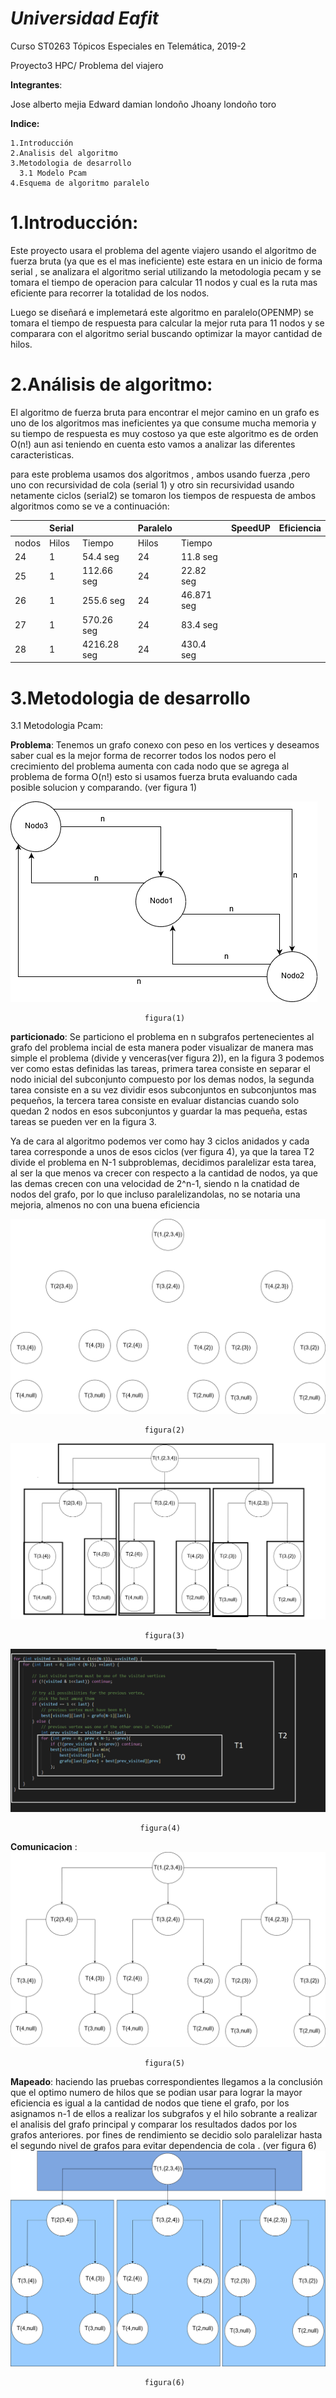 __*Universidad Eafit*__
===================

Curso ST0263 Tópicos Especiales en Telemática, 2019-2

Proyecto3 HPC/ Problema del viajero 


__Integrantes__:

Jose alberto mejia 
Edward damian londoño
Jhoany londoño toro

__Indice:__

    1.Introducción
    2.Analisis del algoritmo 
    3.Metodologia de desarrollo 
      3.1 Modelo Pcam
    4.Esquema de algoritmo paralelo 
    
1.Introducción:
=============
Este proyecto usara el problema del agente viajero usando el algoritmo de fuerza bruta (ya que es el mas ineficiente)                   este estara en un inicio de forma serial , se analizara el algoritmo serial utilizando la metodologia pecam  y se tomara el tiempo de operacion para calcular 11 nodos y cual es la ruta mas eficiente para recorrer la totalidad de los nodos.

Luego se diseñará e implemetará este algoritmo en paralelo(OPENMP) se tomara el tiempo de respuesta para calcular la mejor ruta para 11 nodos  y se comparara con el algoritmo serial buscando optimizar la mayor cantidad de hilos.  

2.Análisis de algoritmo:
========================
El algoritmo de fuerza bruta para encontrar el mejor camino en un grafo  es uno de los algoritmos mas ineficientes ya que consume mucha memoria y su tiempo de respuesta es muy costoso ya que este algoritmo es de orden O(n!) aun asi teniendo en cuenta esto vamos a analizar las diferentes caracteristicas.

para este problema usamos dos algoritmos , ambos usando fuerza ,pero uno con recursividad de cola (serial 1) y otro sin recursividad usando netamente ciclos (serial2) se tomaron los tiempos de respuesta de ambos algoritmos como se ve a continuación:


|      | Serial   |        |  Paralelo |       |SpeedUP|Eficiencia|
| ---- | -------- | ----   |  -------  |-----  |-------| ---------|
| nodos  | Hilos  | Tiempo |   Hilos   |Tiempo | ||
| 24     |   1    |54.4 seg |   24      |   11.8 seg    |||
| 25     |   1    |112.66 seg|   24      | 22.82 seg      |||
| 26     |   1    |255.6 seg|   24      | 46.871 seg      |||
| 27     |   1    |570.26 seg|   24      | 83.4 seg      |||
| 28     |   1    |4216.28 seg|   24      | 430.4 seg      |||



3.Metodologia de desarrollo 
===========================
   3.1 Metodologia Pcam:
   
   __Problema__: Tenemos un grafo conexo con peso en los vertices y deseamos saber cual es la mejor forma de recorrer todos los nodos pero el crecimiento del problema aumenta con cada nodo que se agrega al problema de forma  O(n!) esto si usamos fuerza bruta evaluando cada posible solucion y comparando. (ver figura 1)
   
   ![cat](https://github.com/jose930612/project03/blob/master/img/Problema.png)  
   
                                  figura(1)
   
   __particionado__: Se particiono el problema en n subgrafos pertenecientes al grafo del problema incial de esta manera poder visualizar de manera mas simple el problema (divide y venceras(ver figura 2)), en la figura 3 podemos ver como estas definidas las tareas, primera tarea consiste en separar el nodo inicial del subconjunto compuesto por los demas nodos, la segunda tarea consiste en a su vez dividir esos subconjuntos en subconjuntos mas pequeños, la tercera tarea consiste en evaluar distancias cuando solo quedan 2 nodos en esos subconjuntos y guardar la mas pequeña, estas tareas se pueden ver en la figura 3.
   
Ya de cara al algoritmo podemos ver como hay 3 ciclos anidados y cada tarea corresponde a unos de esos ciclos (ver figura 4), ya que la tarea T2 divide el problema en N-1 subproblemas, decidimos paralelizar esta tarea, al ser la que menos va crecer con respecto a la cantidad de nodos, ya que las demas crecen con una velocidad de 2^n-1, siendo n la cnatidad de nodos del grafo, por lo que incluso paralelizandolas, no se notaria una mejoria, almenos no con una buena eficiencia
   
   ![cat](https://github.com/jose930612/project03/blob/master/img/Particionado.png)
   
                                  figura(2)
                                  
   ![cat](https://github.com/jose930612/project03/blob/master/img/tareasnew.png)
   
                                  figura(3)
       
   ![cat](https://github.com/jose930612/project03/blob/master/img/tareasAlgor.png)
   
                                 figura(4)
  __Comunicacion__ : 
   ![alt tag](https://github.com/jose930612/project03/blob/master/img/Comunicacion.png)
   
                                  figura(5)
   __Mapeado__: haciendo las pruebas correspondientes llegamos a la conclusión que el optimo numero de hilos que se podian usar para lograr la mayor eficiencia es igual a la cantidad de nodos que tiene el grafo,  por los asignamos n-1 de ellos a realizar los subgrafos y el hilo sobrante  a realizar el analisis del grafo principal y comparar los resultados dados por los grafos anteriores. por fines de rendimiento se decidio solo paralelizar hasta el segundo nivel de grafos para evitar dependencia de cola . (ver figura 6)
   ![alt tag](https://github.com/jose930612/project03/blob/master/img/Mapeado.png)
   
                                  figura(6)
   
   
 
 
    
    


